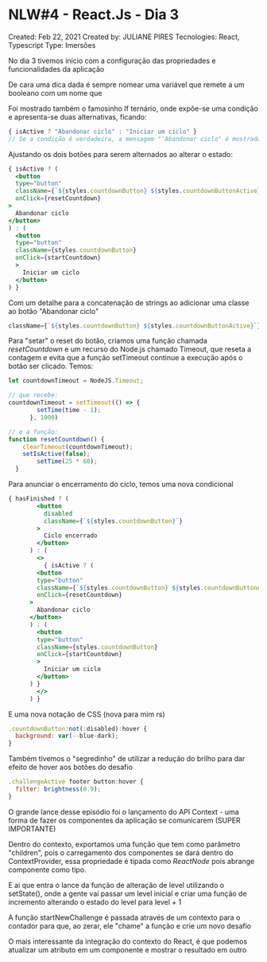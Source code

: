 # NLW#4 - React.Js - Dia 3

Created: Feb 22, 2021
Created by: JULIANE PIRES
Tecnologies: React, Typescript
Type: Imersões

No dia 3 tivemos início com a configuração das propriedades e funcionalidades da aplicação

De cara uma dica dada é sempre nomear uma variável que remete a um booleano com um nome que 

Foi mostrado também o famosinho If ternário, onde expõe-se uma condição e apresenta-se duas alternativas, ficando:

```jsx
{ isActive ? "Abandonar ciclo" : "Iniciar um ciclo" }
// Se a condição é verdadeira, a mensagem "'Abandonar ciclo" é mostrada, caso contrário, mostra-se a mensagem "Iniciar um ciclo"
```

Ajustando os dois botões para serem alternados ao alterar o estado:

```jsx
{ isActive ? (
  <button 
  type="button" 
  className={`${styles.countdownButton} ${styles.countdownButtonActive}`}
  onClick={resetCountdown}
>
  Abandonar ciclo
</button>
) : (
  <button 
  type="button" 
  className={styles.countdownButton}
  onClick={startCountdown}
  >
    Iniciar um ciclo
  </button>
) }
```

Com um detalhe para a concatenação de strings ao adicionar uma classe ao botão "Abandonar ciclo"

```jsx
className={`${styles.countdownButton} ${styles.countdownButtonActive}`}
```

Para "setar" o reset do botão, criamos uma função chamada *resetCountdown* e um recurso do Node.js chamado Timeout, que reseta a contagem e evita que a função setTimeout continue a execução após o botão ser clicado. Temos:

```jsx
let countdownTimeout = NodeJS.Timeout;

// que recebe:
countdownTimeout = setTimeout(() => {
        setTime(time - 1);
      }, 1000)

// e a função:
function resetCountdown() {
    clearTimeout(countdownTimeout);
    setIsActive(false);
		setTime(25 * 60);
  }
```

Para anunciar o encerramento do ciclo, temos uma nova condicional

```jsx
{ hasFinished ? (
        <button
          disabled
          className={`${styles.countdownButton}`}
        >
          Ciclo encerrado
        </button>
      ) : (
        <>
          { isActive ? (
        <button 
        type="button" 
        className={`${styles.countdownButton} ${styles.countdownButtonActive}`}
        onClick={resetCountdown}
      >
        Abandonar ciclo
      </button>
      ) : (
        <button 
        type="button" 
        className={styles.countdownButton}
        onClick={startCountdown}
        >
          Iniciar um ciclo
        </button>
      ) }
        </>
      ) }
```

E uma nova notação de CSS (nova para mim rs)

```jsx
.countdownButton:not(:disabled):hover {
  background: var(--blue-dark);
}
```

Também tivemos o "segredinho" de utilizar a redução do brilho para dar efeito de hover aos botões do desafio

```jsx
.challengeActive footer button:hover {
  filter: brightness(0.9);
}
```

O grande lance desse episódio foi o lançamento do API Context - uma forma de fazer os componentes da aplicação se comunicarem (SUPER IMPORTANTE) 

Dentro do contexto, exportamos uma função que tem como parâmetro "children", pois o carregamento dos componentes se dará dentro do ContextProvider, essa propriedade é tipada como *ReactNode* pois abrange componente como tipo.

E ai que entra o lance da função de alteração de level utilizando o setState(), onde a gente vai passar um level inicial e criar uma função de incremento alterando o estado do level para level + 1

A função startNewChallenge é passada através de um contexto para o contador para que, ao zerar, ele "chame" a função e crie um novo desafio

O mais interessante da integração do contexto do React, é que podemos atualizar um atributo em um componente e mostrar o resultado em outro